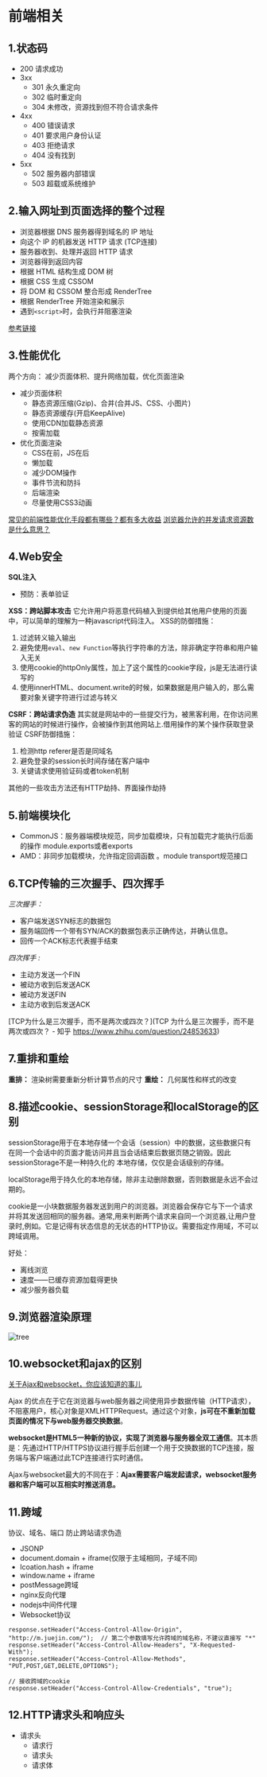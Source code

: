 # 前端相关

## 1.状态码

- 200 请求成功
- 3xx
  - 301 永久重定向
  - 302 临时重定向
  - 304 未修改，资源找到但不符合请求条件
- 4xx
  - 400 错误请求
  - 401 要求用户身份认证
  - 403 拒绝请求
  - 404 没有找到
- 5xx
  - 502 服务器内部错误
  - 503 超载或系统维护
## 2.输入网址到页面选择的整个过程

- 浏览器根据 DNS 服务器得到域名的 IP 地址
- 向这个 IP 的机器发送 HTTP 请求 (TCP连接)
- 服务器收到、处理并返回 HTTP 请求
- 浏览器得到返回内容
- 根据 HTML 结构生成 DOM 树
- 根据 CSS 生成 CSSOM
- 将 DOM 和 CSSOM 整合形成 RenderTree
- 根据 RenderTree 开始渲染和展示
- 遇到`<script>`时，会执行并阻塞渲染

[参考链接](http://fex.baidu.com/blog/2014/05/what-happen/)

## 3.性能优化

两个方向： 减少页面体积、提升网络加载，优化页面渲染

- 减少页面体积
  - 静态资源压缩(Gzip)、合并(合并JS、CSS、小图片)
  - 静态资源缓存(开启KeepAlive)
  - 使用CDN加载静态资源
  - 按需加载
- 优化页面渲染
  - CSS在前，JS在后
  - 懒加载
  - 减少DOM操作
  - 事件节流和防抖
  - 后端渲染
  - 尽量使用CSS3动画

[常见的前端性能优化手段都有哪些？都有多大收益](https://www.zhihu.com/question/40505685/answer/86898655) 
[浏览器允许的并发请求资源数是什么意思？](https://www.zhihu.com/question/20474326) 


## 4.Web安全

**SQL注入** 
  - 预防：表单验证


**XSS：跨站脚本攻击**
它允许用户将恶意代码植入到提供给其他用户使用的页面中，可以简单的理解为一种javascript代码注入。
XSS的防御措施：

1. 过滤转义输入输出
2. 避免使用`eval`、`new Function`等执行字符串的方法，除非确定字符串和用户输入无关
3. 使用cookie的httpOnly属性，加上了这个属性的cookie字段，js是无法进行读写的
4. 使用innerHTML、document.write的时候，如果数据是用户输入的，那么需要对象关键字符进行过滤与转义

**CSRF：跨站请求伪造**
其实就是网站中的一些提交行为，被黑客利用，在你访问黑客的网站的时候进行操作，会被操作到其他网站上.借用操作的某个操作获取登录验证
CSRF防御措施：

1. 检测http referer是否是同域名
2. 避免登录的session长时间存储在客户端中
3. 关键请求使用验证码或者token机制

其他的一些攻击方法还有HTTP劫持、界面操作劫持


## 5.前端模块化

- CommonJS：服务器端模块规范，同步加载模块，只有加载完才能执行后面的操作  module.exports或者exports
- AMD：非同步加载模块，允许指定回调函数 。module transport规范接口

## 6.TCP传输的三次握手、四次挥手

_三次握手：_

- 客户端发送SYN标志的数据包
- 服务端回传一个带有SYN/ACK的数据包表示正确传达，并确认信息。
- 回传一个ACK标志代表握手结束

_四次挥手 :_

- 主动方发送一个FIN
- 被动方收到后发送ACK
- 被动方发送FIN
- 主动方收到后发送ACK

[TCP为什么是三次握手，而不是两次或四次？](TCP 为什么是三次握手，而不是两次或四次？ - 知乎
https://www.zhihu.com/question/24853633) 

## 7.重排和重绘
**重排：** 渲染树需要重新分析计算节点的尺寸
**重绘：** 几何属性和样式的改变
## 8.描述cookie、sessionStorage和localStorage的区别

sessionStorage用于在本地存储一个会话（session）中的数据，这些数据只有 在同一个会话中的页面才能访问并且当会话结束后数据页随之销毁。因此sessionStorage不是一种持久化的 本地存储，仅仅是会话级别的存储。

localStorage用于持久化的本地存储，除非主动删除数据，否则数据是永远不会过期的。

 cookie是一小块数据服务器发送到用户的浏览器。浏览器会保存它与下一个请求并将其发送回相同的服务器。通常,用来判断两个请求来自同一个浏览器,让用户登录时,例如。它是记得有状态信息的无状态的HTTP协议。需要指定作用域，不可以跨域调用。

好处：

- 离线浏览
- 速度——已缓存资源加载得更快
- 减少服务器负载
## 9.浏览器渲染原理
![tree](http://qiniu.hackslog.cn/18-11-14/80719668.jpg)

## 10.websocket和ajax的区别

[关于Ajax和websocket，你应该知道的事儿](http://www.woshipm.com/ucd/1051915.html) 

Ajax 的优点在于它在浏览器与web服务器之间使用异步数据传输（HTTP请求），不阻塞用户，核心对象是XMLHTTPRequest。通过这个对象，**js可在不重新加载页面的情况下与web服务器交换数据**。

**websocket是HTML5一种新的协议，实现了浏览器与服务器全双工通信**。其本质是：先通过HTTP/HTTPS协议进行握手后创建一个用于交换数据的TCP连接，服务端与客户端通过此TCP连接进行实时通信。

Ajax与websocket最大的不同在于：**Ajax需要客户端发起请求，websocket服务器和客户端可以互相实时推送消息。**

## 11.跨域

协议、域名、端口
防止跨站请求伪造
* JSONP
* document.domain + iframe(仅限于主域相同，子域不同)
* lcoation.hash + iframe
* window.name + iframe
* postMessage跨域
* nginx反向代理
* nodejs中间件代理
* Websocket协议
```
response.setHeader("Access-Control-Allow-Origin", "http://m.juejin.com/");  // 第二个参数填写允许跨域的域名称，不建议直接写 "*"
response.setHeader("Access-Control-Allow-Headers", "X-Requested-With");
response.setHeader("Access-Control-Allow-Methods", "PUT,POST,GET,DELETE,OPTIONS");

// 接收跨域的cookie
response.setHeader("Access-Control-Allow-Credentials", "true");
```
## 12.HTTP请求头和响应头
* 请求头
  * 请求行
  * 请求头
  * 请求体